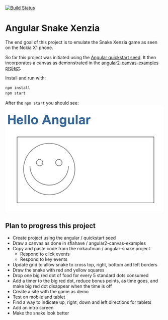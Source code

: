 [![Build Status][travis-badge]][travis-badge-url]

# Angular Snake Xenzia

The end goal of this project is to emulate the Snake Xenzia game as seen on
the Nokia X1 phone.

So far this project was initiated using the [Angular quickstart seed](https://angular.io/docs/ts/latest/quickstart.html). It then incorporates
a canvas as demonstrated in the [angular2-canvas-examples project](https://github.com/sflahave/angular2-canvas-examples).

Install and run with:

```bash
npm install
npm start
```

After the `npm start` you should see:
![App running](./site/img/00_npmstart.png)

## Plan to progress this project
* Create project using the angular / quickstart seed
* Draw a canvas as done in sflahave / angular2-canvas-examples
* Copy and paste code from the nirkaufman / angular-snake project
  - Respond to click events
  - Respond to key events
* Update grid to allow snake to cross top, right, bottom and left borders
* Draw the snake with red and yellow squares
* Drop one big red dot of food for every 5 standard dots consumed
* Add a timer to the big red dot, reduce bonus points, as time goes, and
  make big red dot disappear when the time is off
* Create a site with the game as demo
* Test on mobile and tablet
* Find a way to indicate up, right, down and left directions for tablets
* Add an intro screen
* Make the snake look better

[angular-testing-guide]:
https://angular.io/docs/ts/latest/guide/testing.html#!#atu-apis

[angular-testing-guide-gerard-sans]:
https://medium.com/google-developer-experts/angular-2-testing-guide-a485b6cb1ef0#.dag7emp4q

[svg-canvas-in-angular2]:
https://teropa.info/blog/2016/12/12/graphics-in-angular-2.html


[travis-badge]: https://travis-ci.org/adelinor/angular-snake-xenzia.svg?branch=master
[travis-badge-url]: https://travis-ci.org/adelinor/angular-snake-xenzia
